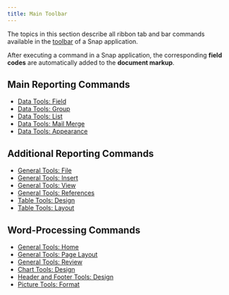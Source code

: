```yaml
---
title: Main Toolbar
---
```

The topics in this section describe all ribbon tab and bar commands available in the [toolbar](../../../../interface-elements-for-desktop/articles/snap-reporting-engine/graphical-user-interface/snap-application-elements/main-toolbar.md) of a Snap application.

After executing a command in a Snap application, the corresponding **field codes** are automatically added to the **document markup**.

## Main Reporting Commands
* [Data Tools: Field](../../../../interface-elements-for-desktop/articles/snap-reporting-engine/graphical-user-interface/main-toolbar/data-tools-field.md)
* [Data Tools: Group](../../../../interface-elements-for-desktop/articles/snap-reporting-engine/graphical-user-interface/main-toolbar/data-tools-group.md)
* [Data Tools: List](../../../../interface-elements-for-desktop/articles/snap-reporting-engine/graphical-user-interface/main-toolbar/data-tools-list.md)
* [Data Tools: Mail Merge](../../../../interface-elements-for-desktop/articles/snap-reporting-engine/graphical-user-interface/main-toolbar/data-tools-mail-merge.md)
* [Data Tools: Appearance](../../../../interface-elements-for-desktop/articles/snap-reporting-engine/graphical-user-interface/main-toolbar/data-tools-appearance.md)

## Additional Reporting Commands
* [General Tools: File](../../../../interface-elements-for-desktop/articles/snap-reporting-engine/graphical-user-interface/main-toolbar/general-tools-file.md)
* [General Tools: Insert](../../../../interface-elements-for-desktop/articles/snap-reporting-engine/graphical-user-interface/main-toolbar/general-tools-insert.md)
* [General Tools: View](../../../../interface-elements-for-desktop/articles/snap-reporting-engine/graphical-user-interface/main-toolbar/general-tools-view.md)
* [General Tools: References](../../../../interface-elements-for-desktop/articles/snap-reporting-engine/graphical-user-interface/main-toolbar/general-tools-references.md)
* [Table Tools: Design](../../../../interface-elements-for-desktop/articles/snap-reporting-engine/graphical-user-interface/main-toolbar/table-tools-design.md)
* [Table Tools: Layout](../../../../interface-elements-for-desktop/articles/snap-reporting-engine/graphical-user-interface/main-toolbar/table-tools-layout.md)

## Word-Processing Commands
* [General Tools: Home](../../../../interface-elements-for-desktop/articles/snap-reporting-engine/graphical-user-interface/main-toolbar/general-tools-home.md)
* [General Tools: Page Layout](../../../../interface-elements-for-desktop/articles/snap-reporting-engine/graphical-user-interface/main-toolbar/general-tools-page-layout.md)
* [General Tools: Review](../../../../interface-elements-for-desktop/articles/snap-reporting-engine/graphical-user-interface/main-toolbar/general-tools-review.md)
* [Chart Tools: Design](../../../../interface-elements-for-desktop/articles/snap-reporting-engine/graphical-user-interface/main-toolbar/chart-tools-design.md)
* [Header and Footer Tools: Design](../../../../interface-elements-for-desktop/articles/snap-reporting-engine/graphical-user-interface/main-toolbar/header-and-footer-tools-design.md)
* [Picture Tools: Format](../../../../interface-elements-for-desktop/articles/snap-reporting-engine/graphical-user-interface/main-toolbar/picture-tools-format.md)